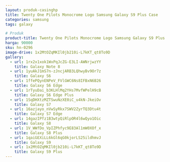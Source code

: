 ```yaml
---
layout: produk-casinghp
title: Twenty One Pilots Monocrome Logo Samsung Galaxy S9 Plus Case
categories: samsung
tags: galaxy

# Produk
product-title: Twenty One Pilots Monocrome Logo Samsung Galaxy S9 Plus Case
harga: 90000
sku: hn-0296
image-drive: 1x2MtOZqMKIl0jb210i-L7kKT_qt8To9D
gallery:
  - url: 1rx2x1xok1WxPqJcZG-E3LI-AWNrjwzYY
    title: Galaxy Note 8
  - url: 1yuAkJ1mS7n-zJncjARB3LQhwyBv9Or7z
    title: Galaxy S6
  - url: 1ffePQynENPeV_FVlGWC6Ns8IFBxN6B26
    title: Galaxy S6 Edge
  - url: 1rTyuDai_b3KLHlMq2YHs7MvfWPelH9cB
    title: Galaxy S6 Edge Plus
  - url: 1SqDHXtzMZTSwuNzXE0iC_u4kN-JkeiOv
    title: Galaxy S7
  - url: 16azjayo_nVwSyRkx7SWV2ZyrTQ3Dtu4t
    title: Galaxy S7 Edge
  - url: 14gazIPfz1B3wtyQiRlpOR4l6wQyo1Oic
    title: Galaxy S8
  - url: 1V_WWfDo_VpIZPhfyc9E83Al1mW0XOf_x
    title: Galaxy S8 Plus
  - url: 1qaiGEXiLL6kGl6qG0kjorLS25ildhmvJ
    title: Galaxy S9
  - url: 1x2MtOZqMKIl0jb210i-L7kKT_qt8To9D
    title: Galaxy S9 Plus
---
```


